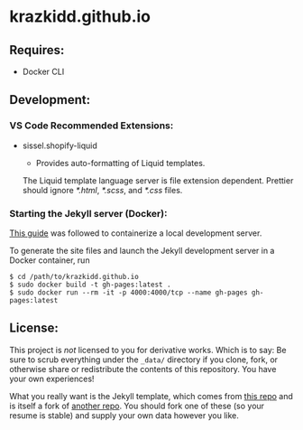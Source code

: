 # krazkidd.github.io

## Requires:

- Docker CLI

## Development:

### VS Code Recommended Extensions:

- sissel.shopify-liquid
  - Provides auto-formatting of Liquid templates.

  The Liquid template language server is file extension dependent. Prettier should ignore _\*.html_, _\*.scss_, and _\*.css_ files.

### Starting the Jekyll server (Docker):

[This guide](https://gist.github.com/BillRaymond/db761d6b53dc4a237b095819d33c7332) was followed to containerize a local development server.

To generate the site files and launch the Jekyll development server in a Docker container, run

```ShellSession
$ cd /path/to/krazkidd.github.io
$ sudo docker build -t gh-pages:latest .
$ sudo docker run --rm -it -p 4000:4000/tcp --name gh-pages gh-pages:latest
```

## License:

This project is _not_ licensed to you for derivative works. Which is to say: Be sure to scrub everything under the `_data/` directory if you clone, fork, or otherwise share or redistribute the contents of this repository. You have your own experiences!

What you really want is the Jekyll template, which comes from [this repo](https://github.com/krazkidd/resume-template) and is itself a fork of [another repo](https://github.com/jglovier/resume-template). You should fork one of these (so your resume is stable) and supply your own data however you like.
